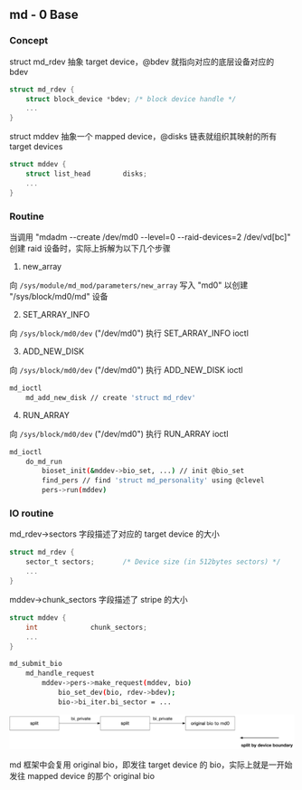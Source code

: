 ## md - 0 Base


### Concept

struct md_rdev 抽象 target device，@bdev 就指向对应的底层设备对应的 bdev

```c
struct md_rdev {
	struct block_device *bdev; /* block device handle */
	...
}
```


struct mddev 抽象一个 mapped device，@disks 链表就组织其映射的所有 target devices

```c
struct mddev {
	struct list_head		disks;
	...
}
```


### Routine

当调用 "mdadm --create /dev/md0 --level=0 --raid-devices=2 /dev/vd[bc]" 创建 raid 设备时，实际上拆解为以下几个步骤

1. new_array

向 `/sys/module/md_mod/parameters/new_array` 写入 "md0" 以创建 "/sys/block/md0/md" 设备


2. SET_ARRAY_INFO

向 `/sys/block/md0/dev` ("/dev/md0") 执行 SET_ARRAY_INFO ioctl



3. ADD_NEW_DISK

向 `/sys/block/md0/dev` ("/dev/md0") 执行 ADD_NEW_DISK ioctl

```sh
md_ioctl
    md_add_new_disk // create 'struct md_rdev'
```


4. RUN_ARRAY

向 `/sys/block/md0/dev` ("/dev/md0") 执行 RUN_ARRAY ioctl


```sh
md_ioctl
    do_md_run
        bioset_init(&mddev->bio_set, ...) // init @bio_set
        find_pers // find 'struct md_personality' using @clevel
        pers->run(mddev)
```



### IO routine

md_rdev->sectors 字段描述了对应的 target device 的大小

```c
struct md_rdev {
	sector_t sectors;		/* Device size (in 512bytes sectors) */
	...
}
```


mddev->chunk_sectors 字段描述了 stripe 的大小

```c
struct mddev {
	int				chunk_sectors;
	...
}
```


```sh
md_submit_bio
    md_handle_request
        mddev->pers->make_request(mddev, bio)
            bio_set_dev(bio, rdev->bdev);
            bio->bi_iter.bi_sector = ...
```

![md_bio_split](media/16136326254045/md_bio_split.jpg)

md 框架中会复用 original bio，即发往 target device 的 bio，实际上就是一开始发往 mapped device 的那个 original bio
